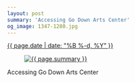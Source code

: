 ```yaml
---
layout: post
summary: 'Accessing Go Down Arts Center'
og_image: 1347-1280.jpg
---
```


<p>
 <time>
  <a href="/1347">
   {{ page.date | date: "%B %-d, %Y" }}
  </a>
 </time>
 <a href="/1347">
  <figure data-taken="5/4/2021">
   <img alt="{{ page.summary }}" sizes="(min-width: 700px) 50vw, calc(100vw - 2rem)" src="{{ site.assets_url }}/1347-640.jpg" srcset="{{ site.assets_url }}/1347-320.jpg 320w, {{ site.assets_url }}/1347-640.jpg 640w, {{ site.assets_url }}/1347-960.jpg 960w, {{ site.assets_url }}/1347-1280.jpg 1280w"/>
  </figure>
 </a>
 <span>
  Accessing Go Down Arts Center
 </span>
</p>
